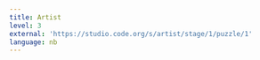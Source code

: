 ```yaml
---
title: Artist
level: 3
external: 'https://studio.code.org/s/artist/stage/1/puzzle/1'
language: nb
---
```

